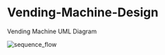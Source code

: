 # Vending-Machine-Design
Vending Machine UML Diagram

![sequence_flow](http://www.plantuml.com/plantuml/proxy?cache=no&src=https://github.com/monesign/Vending-Machine-Design/blob/master/sequence_flow.iuml)
